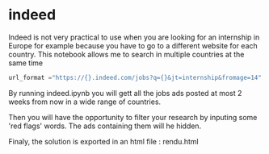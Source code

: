 # indeed
Indeed is not very practical to use when you are looking for an internship in Europe for example because you have to go to a different website for each country.
This notebook allows me to search in multiple countries at the same time
```py 
url_format ="https://{}.indeed.com/jobs?q={}&jt=internship&fromage=14"
```

By running indeed.ipynb you will gett all the jobs ads posted at most 2 weeks from now in a wide range of countries.

Then you will have the opportunity to filter your research by inputing some 'red flags' words. The ads containing them will he hidden.

Finaly, the solution is exported in an html file : rendu.html
